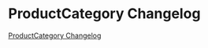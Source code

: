 # ProductCategory Changelog

[ProductCategory Changelog](https://github.com/spryker/ProductCategory/releases)
